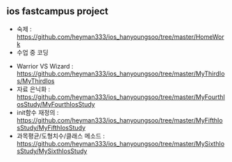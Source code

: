 ios fastcampus project 
----
* 숙제 : https://github.com/heyman333/ios_hanyoungsoo/tree/master/HomeWork
* 수업 중 코딩 
 - Warrior VS Wizard : https://github.com/heyman333/ios_hanyoungsoo/tree/master/MyThirdIos/MyThirdIos
 - 자료 은닉화 : https://github.com/heyman333/ios_hanyoungsoo/tree/master/MyFourthIosStudy/MyFourthIosStudy
 - init함수 재정의 : https://github.com/heyman333/ios_hanyoungsoo/tree/master/MyFifthIosStudy/MyFifthIosStudy
 - 과목평균/도형치수/클래스 메소드 : https://github.com/heyman333/ios_hanyoungsoo/tree/master/MySixthIosStudy/MySixthIosStudy
